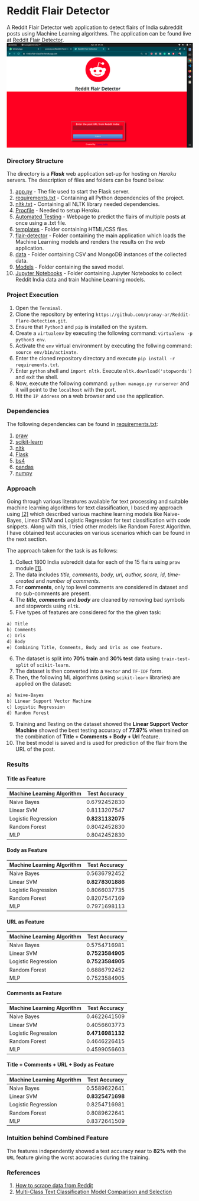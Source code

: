 # Reddit Flair Detector

A Reddit Flair Detector web application to detect flairs of India subreddit posts using Machine Learning algorithms. The application can be found live at [Reddit Flair Detector](https://redditindiaflair.herokuapp.com).
![](home.png)

### Directory Structure

The directory is a ***Flask*** web application set-up for hosting on *Heroku* servers. The description of files and folders can be found below:

  1. [app.py](https://github.com/pranay-ar/Reddit-Flare-Detection/blob/master/app.py) - The file used to start the Flask server.
  2. [requirements.txt](https://github.com/pranay-ar/Reddit-Flare-Detection/blob/master/requirements.txt) - Containing all Python dependencies of the project.
  3. [nltk.txt](https://github.com/pranay-ar/Reddit-Flare-Detection/blob/master/nltk.txt) - Containing all NLTK library needed dependencies.
  4. [Procfile](https://github.com/pranay-ar/Reddit-Flare-Detection/blob/master/Procfile) - Needed to setup Heroku.
  5. [Automated Testing](https://r-india-flair-classifier.herokuapp.com/automated_testing) - Webpage to predict the flairs of multiple posts at once using a .txt file.
  6. [templates](https://github.com/pranay-ar/Reddit-Flare-Detection/tree/master/templates) - Folder containing HTML/CSS files.
  7. [flair-detector](https://github.com/pranay-ar/Reddit-Flare-Detection/blob/master/app.py) - Folder containing the main application which loads the Machine Learning models and renders the results on the web application.
  8. [data](https://github.com/pranay-ar/Reddit-Flare-Detection/tree/master/Data) - Folder containing CSV and MongoDB instances of the collected data.
  9. [Models](https://github.com/pranay-ar/Reddit-Flare-Detection/tree/master/model) - Folder containing the saved model.
  10. [Jupyter Notebooks](https://github.com/pranay-ar/Reddit-Flare-Detection/tree/master/model) - Folder containing Jupyter Notebooks to collect Reddit India data and train Machine Learning models. 


### Project Execution

  1. Open the `Terminal`.
  2. Clone the repository by entering `https://github.com/pranay-ar/Reddit-Flare-Detection.git`.
  3. Ensure that `Python3` and `pip` is installed on the system.
  4. Create a `virtualenv` by executing the following command: `virtualenv -p python3 env`.
  5. Activate the `env` virtual environment by executing the follwing command: `source env/bin/activate`.
  6. Enter the cloned repository directory and execute `pip install -r requirements.txt`.
  7. Enter `python` shell and `import nltk`. Execute `nltk.download('stopwords')` and exit the shell.
  8. Now, execute the following command: `python manage.py runserver` and it will point to the `localhost` with the port.
  9. Hit the `IP Address` on a web browser and use the application.
  
### Dependencies

The following dependencies can be found in [requirements.txt](https://github.com/pranay-ar/Reddit-Flare-Detection/blob/master/requirements.txt):

  1. [praw](https://praw.readthedocs.io/en/latest/)
  2. [scikit-learn](https://scikit-learn.org/)
  3. [nltk](https://www.nltk.org/)
  4. [Flask](https://flask.palletsprojects.com/en/1.1.x/)
  5. [bs4](https://pypi.org/project/bs4/)
  6. [pandas](https://pandas.pydata.org/)
  7. [numpy](http://www.numpy.org/)
  
### Approach

Going through various literatures available for text processing and suitable machine learning algorithms for text classification, I based my approach using [[2]](https://towardsdatascience.com/multi-class-text-classification-model-comparison-and-selection-5eb066197568) which described various machine learning models like Naive-Bayes, Linear SVM and Logistic Regression for text classification with code snippets. Along with this, I tried other models like Random Forest Algorithm. I have obtained test accuracies on various scenarios which can be found in the next section.

The approach taken for the task is as follows:

  1. Collect 1800 India subreddit data for each of the 15 flairs using `praw` module [[1]](http://www.storybench.org/how-to-scrape-reddit-with-python/).
  2. The data includes *title, comments, body, url, author, score, id, time-created* and *number of comments*.
  3. For **comments**, only top level comments are considered in dataset and no sub-comments are present.
  4. The ***title, comments*** and ***body*** are cleaned by removing bad symbols and stopwords using `nltk`.
  5. Five types of features are considered for the the given task:
    
    a) Title
    b) Comments
    c) Urls
    d) Body
    e) Combining Title, Comments, Body and Urls as one feature.
  6. The dataset is split into **70% train** and **30% test** data using `train-test-split` of `scikit-learn`.
  7. The dataset is then converted into a `Vector` and `TF-IDF` form.
  8. Then, the following ML algorithms (using `scikit-learn` libraries) are applied on the dataset:
    
    a) Naive-Bayes
    b) Linear Support Vector Machine
    c) Logistic Regression
    d) Random Forest
   9. Training and Testing on the dataset showed the **Linear Support Vector Machine** showed the best testing accuracy of **77.97%** when trained on the combination of **Title + Comments + Body + Url** feature.
   10. The best model is saved and is used for prediction of the flair from the URL of the post.
    
### Results

#### Title as Feature

| Machine Learning Algorithm | Test Accuracy     |
| -------------              |:-----------------:|
| Naive Bayes                | 0.6792452830      |
| Linear SVM                 | 0.8113207547      |
| Logistic Regression        | **0.8231132075**  |
| Random Forest              | 0.8042452830      |
| MLP                        | 0.8042452830    |

#### Body as Feature

| Machine Learning Algorithm | Test Accuracy     |
| -------------              |:-----------------:|
| Naive Bayes                | 0.5636792452   |
| Linear SVM                 | **0.8278301886**      |
| Logistic Regression        | 0.8066037735      |
| Random Forest              | 0.8207547169  |
| MLP                        | 0.7971698113      |

#### URL as Feature

| Machine Learning Algorithm | Test Accuracy     |
| -------------              |:-----------------:|
| Naive Bayes                | 0.5754716981    |
| Linear SVM                 | **0.7523584905**  |
| Logistic Regression        | **0.7523584905**    |
| Random Forest              | 0.6886792452      |
| MLP                        | 0.7523584905      |

#### Comments as Feature

| Machine Learning Algorithm | Test Accuracy     |
| -------------              |:-----------------:|
| Naive Bayes                | 0.4622641509      |
| Linear SVM                 | 0.4056603773      |
| Logistic Regression        | **0.4716981132**  |
| Random Forest              | 0.4646226415    |
| MLP                        | 0.4599056603      |

#### Title + Comments + URL + Body as Feature

| Machine Learning Algorithm | Test Accuracy     |
| -------------              |:-----------------:|
| Naive Bayes                | 0.5589622641      |
| Linear SVM                 | **0.8325471698**      |
| Logistic Regression        | 0.8254716981      |
| Random Forest              | 0.8089622641  |
| MLP                        | 0.8372641509      |


### Intuition behind Combined Feature

The features independently showed a test accuracy near to **82%** with the `URL` feature giving the worst accuracies during the training. 
### References

1. [How to scrape data from Reddit](http://www.storybench.org/how-to-scrape-reddit-with-python/)
2. [Multi-Class Text Classification Model Comparison and Selection](https://towardsdatascience.com/multi-class-text-classification-model-comparison-and-selection-5eb066197568)
